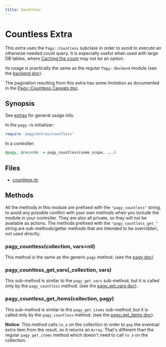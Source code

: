 ```yaml
---
title: Countless
---
```

# Countless Extra

This extra uses the `Pagy::Countless` subclass in order to avoid to execute an otherwise needed count query. It is especially useful when used with large DB tables, where [Caching the count](../how-to.md#caching-the-count) may not be an option.

Its usage is practically the same as the regular `Pagy::Backend` module (see the [backend doc](../api/backend.md)).

The pagination resulting from this extra has some limitation as documented in the [Pagy::Countless Caveats doc](../api/countless.md#caveats).

## Synopsis

See [extras](../extras.md) for general usage info.

In the `pagy.rb` initializer:

```ruby
require 'pagy/extras/countless'
```

In a controller:

```ruby
@pagy, @records  = pagy_countless(some_scope, ...)
```

## Files

- [countless.rb](https://github.com/ddnexus/pagy/blob/master/lib/pagy/extras/countless.rb)

## Methods

All the methods in this module are prefixed with the `"pagy_countless"` string, to avoid any possible conflict with your own methods when you include the module in your controller. They are also all private, so they will not be available as actions. The methods prefixed with the `"pagy_countless_get_"` string are sub-methods/getter methods that are intended to be overridden, not used directly.

### pagy_countless(collection, vars=nil)

This method is the same as the generic `pagy` method. (see the [pagy doc](../api/backend.md#pagycollection-varsnil))

### pagy_countless_get_vars(_collection, vars)

This sub-method is similar to the `pagy_get_vars` sub-method, but it is called only by the `pagy_countless` method. (see the [pagy_get_vars doc](../api/backend.md#pagy_get_varscollection-vars)).

### pagy_countless_get_items(collection, pagy)

This sub-method is similar to the `pagy_get_items` sub-method, but it is called only by the `pagy_countless` method. (see the [pagy_get_items doc](../api/backend.md#pagy_get_itemscollection-pagy)).

**Notice**: This method calls `to_a` on the collection in order to `pop` the eventual extra item from the result, so it returns an `Array`. That's different than the regular `pagy_get_items` method which doesn't need to call `to_a` on the collection.

